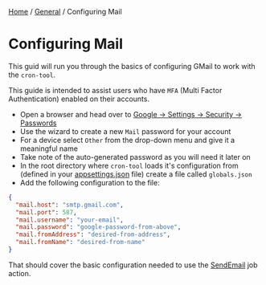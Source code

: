 [Home](/README.md) / [General](/docs/general/README.md) / Configuring Mail

# Configuring Mail
This guid will run you through the basics of configuring GMail to work with the `cron-tool`.

This guide is intended to assist users who have `MFA` (Multi  Factor Authentication) enabled on their accounts.

- Open a browser and head over to [Google -> Settings -> Security -> Passwords](https://security.google.com/settings/security/apppasswords)
- Use the wizard to create a new `Mail` password for your account
- For a device select `Other` from the drop-down menu and give it a meaningful name
- Take note of the auto-generated password as you will need it later on
- In the root directory where `cron-tool` loads it's configuration from (defined in your [appsettings.json](/docs/configuration/appsettings.md) file) create a file called `globals.json`
- Add the following configuration to the file:

```json
{
  "mail.host": "smtp.gmail.com",
  "mail.port": 587,
  "mail.username": "your-email",
  "mail.password": "google-password-from-above",
  "mail.fromAddress": "desired-from-address",
  "mail.fromName": "desired-from-name"
}
```

That should cover the basic configuration needed to use the [SendEmail](/docs/job-actions/SendEmail.md) job action.
